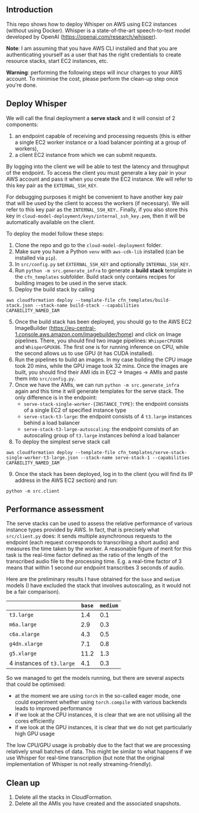 ## Introduction

This repo shows how to deploy Whisper on AWS using EC2 instances (without using Docker). Whisper is a state-of-the-art speech-to-text model developed by OpenAI (https://openai.com/research/whisper).

**Note**: I am assuming that you have AWS CLI installed and that you are authenticating yourself as a user that has the right credentials to create resource stacks, start EC2 instances, etc.

**Warning**: performing the following steps will incur charges to your AWS account. To minimise the cost, please perform the clean-up step once you're done.

## Deploy Whisper

We will call the final deployment a **serve stack** and it will consist of 2 components:
1. an endpoint capable of receiving and processing requests (this is either a single EC2 worker instance or a load balancer pointing at a group of workers),
2. a client EC2 instance from which we can submit requests.

By logging into the client we will be able to test the latency and throughput of the endpoint. To access the client you must generate a key pair in your AWS account and pass it when you create the EC2 instance. We will refer to this key pair as the `EXTERNAL_SSH_KEY`.

For debugging purposes it might be convenient to have another key pair that will be used by the client to access the workers (if necessary). We will refer to this key pair as the `INTERNAL_SSH_KEY`.. Finally, if you also store this key in `cloud-model-deployment/keys/internal_ssh_key.pem`, then it will be automatically available on the client.

To deploy the model follow these steps:

1. Clone the repo and go to the `cloud-model-deployment` folder.
2. Make sure you have a Python `venv` with `aws-cdk-lib` installed (can be installed via `pip`).
3. In `src/config.py` set `EXTERNAL_SSH_KEY` and optionally `INTERNAL_SSH_KEY`.
4. Run `python -m src.generate_infra` to generate a **build stack** template in the `cfn_templates` subfolder. Build stack only contains recipes for building images to be used in the serve stack.
5. Deploy the build stack by calling
```
aws cloudformation deploy --template-file cfn_templates/build-stack.json --stack-name build-stack --capabilities CAPABILITY_NAMED_IAM
```
5. Once the build stack has been deployed, you should go to the AWS EC2 ImageBuilder (https://eu-central-1.console.aws.amazon.com/imagebuilder/home) and click on Image pipelines. There, you should find two image pipelines: `WhisperCPUX86` and `WhisperGPUX86`. The first one is for running inference on CPU, while the second allows us to use GPU (it has CUDA installed). 
6. Run the pipelines to build an images. In my case building the CPU image took 20 mins, while the GPU image took 32 mins. Once the images are built, you should find their AMI ids in EC2 -> Images -> AMIs and paste them into `src/config.py`.
7. Once we have the AMIs, we can run `python -m src.generate_infra` again and this time it will generate templates for the serve stack. The only difference is in the endpoint:
   - `serve-stack-single-worker-{INSTANCE_TYPE}`: the endpoint consists of a single EC2 of specified instance type
   - `serve-stack-t3-large`: the endpoint consists of 4 `t3.large` instances behind a load balancer
   - `serve-stack-t3-large-autoscaling`: the endpoint consists of an autoscaling group of `t3.large` instances behind a load balancer
8. To deploy the simplest serve stack call
```
aws cloudformation deploy --template-file cfn_templates/serve-stack-single-worker-t3-large.json --stack-name serve-stack-1 --capabilities CAPABILITY_NAMED_IAM
```
9. Once the stack has been deployed, log in to the client (you will find its IP address in the AWS EC2 section) and run:
```
python -m src.client
```

## Performance assessment

The serve stacks can be used to assess the relative performance of various instance types provided by AWS. In fact, that is precisely what `src/client.py` does: it sends multiple asynchronous requests to the endpoint (each request corresponds to transcribing a short audio) and measures the time taken by the worker. A reasonable figure of merit for this task is the real-time factor defined as the ratio of the length of the transcribed audio file to the processing time. E.g. a real-time factor of 3 means that within 1 second our endpoint transcribes 3 seconds of audio. 

Here are the preliminary results I have obtained for the `base` and `medium` models (I have excluded the stack that involves autoscaling, as it would not be a fair comparison).

|                            | `base` | `medium` |
|----------------------------|--------|----------|
| `t3.large`                 | 1.4    | 0.1      |
| `m6a.large`                | 2.9    | 0.3      |
| `c6a.xlarge`               | 4.3    | 0.5      |
| `g4dn.xlarge`              | 7.1    | 0.8      |
| `g5.xlarge`                | 11.2   | 1.3      |
| 4 instances of `t3.large`  | 4.1    | 0.3      |

So we managed to get the models running, but there are several aspects that could be optimised:
- at the moment we are using `torch` in the so-called eager mode, one could experiment whether using `torch.compile` with various backends leads to improved performance
- if we look at the CPU instances, it is clear that we are not utilising all the cores efficiently
- if we look at the GPU instances, it is clear that we do not get particularly high GPU usage

The low CPU/GPU usage is probably due to the fact that we are processing relatively small batches of data. This might be similar to what happens if we use Whisper for real-time transcription (but note that the original implementation of Whisper is not really streaming-friendly).

## Clean up

1. Delete all the stacks in CloudFormation.
2. Delete all the AMIs you have created and the associated snapshots.

